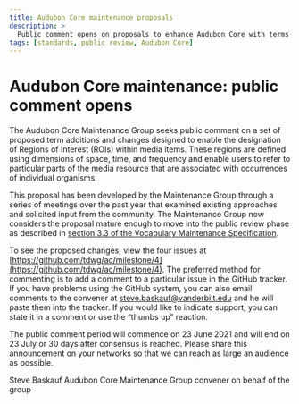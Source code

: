```yaml
---
title: Audubon Core maintenance proposals 
description: >
  Public comment opens on proposals to enhance Audubon Core with terms for Region of Interest (ROI)
tags: [standards, public review, Audubon Core]
---
```


# Audubon Core maintenance: public comment opens

The Audubon Core Maintenance Group seeks public comment on a set of proposed term additions and changes designed to enable the designation of Regions of Interest (ROIs) within media items. These regions are defined using dimensions of space, time, and frequency and enable users to refer to particular parts of the media resource that are associated with occurrences of individual organisms. 

This proposal has been developed by the Maintenance Group through a series of meetings over the past year that examined existing approaches and solicited input from the community. The Maintenance Group now considers the proposal mature enough to move into the public review phase as described in [section 3.3 of the Vocabulary Maintenance Specification](http://rs.tdwg.org/vms/doc/specification/#33-changes-to-vocabulary-terms). 

To see the proposed changes, view the four issues at [https://github.com/tdwg/ac/milestone/4](https://github.com/tdwg/ac/milestone/4). The preferred method for commenting is to add a comment to a particular issue in the GitHub tracker. If you have problems using the GitHub system, you can also email comments to the convener at [steve.baskauf@vanderbilt.edu](mailto:steve.baskauf@vanderbilt.edu) and he will paste them into the tracker. If you would like to indicate support, you can state it in a comment or use the “thumbs up” reaction.

The public comment period will commence on 23 June 2021 and will end on 23 July or 30 days after consensus is reached. Please share this announcement on your networks so that we can reach as large an audience as possible.

Steve Baskauf
Audubon Core Maintenance Group convener on behalf of the group
